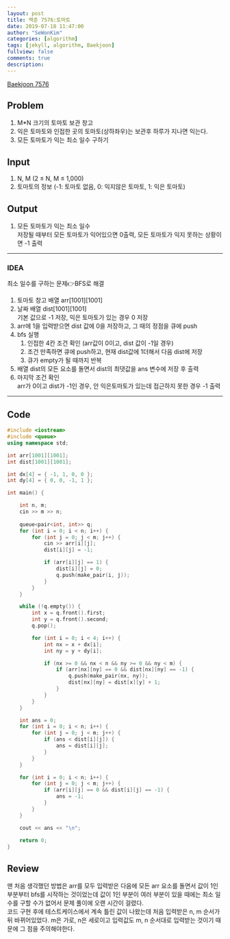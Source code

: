 ```yaml
---
layout: post
title: 백준 7576:토마토
date: 2019-07-18 11:47:00
author: "SeWonKim"
categories: [algorithm]
tags: [jekyll, algorithm, Baekjoon]
fullview: false
comments: true
description: 
---
```


[Baekjoon 7576](https://www.acmicpc.net/problem/7576)

## Problem
  1. M*N 크기의 토마토 보관 창고
  2. 익은 토마토와 인접한 곳의 토마토(상하좌우)는 보관후 하루가 지나면 익는다.
  3. 모든 토마토가 익는 최소 일수 구하기

## Input
  1. N, M (2 ≤ N, M ≤ 1,000) 
  2. 토마토의 정보 (-1: 토마토 없음, 0: 익지않은 토마토, 1: 익은 토마토)
  
## Output
  1. 모든 토마토가 익는 최소 일수\
  저장될 때부터 모든 토마토가 익어있으면 0출력, 모든 토마토가 익지 못하는 상황이면 -1 출력

---


### IDEA
최소 일수를 구하는 문제👉BFS로 해결

  1. 토마토 창고 배열 arr[1001][1001]
  2. 날짜 배열 dist[1001][1001]\
     기본 값으로 -1 저장, 익은 토마토가 있는 경우 0 저장
  3. arr에 1을 입력받으면 dist 값에 0을 저장하고, 그 때의 정점을 큐에 push
  4. bfs 실행
      1. 인접한 4칸 조건 확인 (arr값이 0이고, dist 값이 -1일 경우)
      2. 조건 만족하면 큐에 push하고, 현재 dist값에 1더해서 다음 dist에 저장
      3. 큐가 empty가 될 때까지 반복
  5. 배열 dist의 모든 요소를 돌면서 dist의 최댓값을 ans 변수에 저장 후 출력
  6. 마지막 조건 확인\
     arr가 0이고 dist가 -1인 경우, 안 익은토마토가 있는데 접근하지 못한 경우 -1 출력
     
---


## Code
```cpp
#include <iostream>
#include <queue>
using namespace std;

int arr[1001][1001];
int dist[1001][1001];

int dx[4] = { -1, 1, 0, 0 };
int dy[4] = { 0, 0, -1, 1 };

int main() {

	int n, m;
	cin >> m >> n;
	
	queue<pair<int, int>> q;
	for (int i = 0; i < n; i++) {
		for (int j = 0; j < m; j++) {
			cin >> arr[i][j];
			dist[i][j] = -1;

			if (arr[i][j] == 1) {
				dist[i][j] = 0;
				q.push(make_pair(i, j));
			}
		}
	}

	while (!q.empty()) {
		int x = q.front().first;
		int y = q.front().second;
		q.pop();

		for (int i = 0; i < 4; i++) {
			int nx = x + dx[i];
			int ny = y + dy[i];

			if (nx >= 0 && nx < n && ny >= 0 && ny < m) {
				if (arr[nx][ny] == 0 && dist[nx][ny] == -1) {
					q.push(make_pair(nx, ny));
					dist[nx][ny] = dist[x][y] + 1;
				}
			}
		}
	}

	int ans = 0;
	for (int i = 0; i < n; i++) {
		for (int j = 0; j < m; j++) {
			if (ans < dist[i][j]) {
				ans = dist[i][j];
			}
		}
	}

	for (int i = 0; i < n; i++) {
		for (int j = 0; j < m; j++) {
			if (arr[i][j] == 0 && dist[i][j] == -1) {
				ans = -1;
			}
		}
	}

	cout << ans << "\n";
	
	return 0;
}
```


## Review
맨 처음 생각했던 방법은 arr를 모두 입력받은 다음에 모든 arr 요소를 돌면서 값이 1인 부분부터 bfs를 시작하는 것이었는데
값이 1인 부분이 여러 부분이 있을 때에는 최소 일 수를 구할 수가 없어서 문제 풀이에 오랜 시간이 걸렸다.\
코드 구현 후에 테스트케이스에서 계속 틀린 값이 나왔는데 처음 입력받은 n, m 순서가 뒤 바뀌어있었다.
m은 가로, n은 세로이고 입력값도 m, n 순서대로 입력받는 것이기 때문에 그 점을 주의해야한다.
